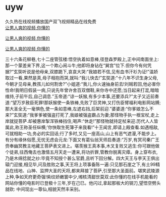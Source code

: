 # uyw
久久热在线视频播放国产双飞视频精品在线免费
<br>
[让男人爽的视频,你懂的](http://akihgjzomrx.top/?kk)

[让男人爽的视频,你懂的](http://akihgjzomrx.top/?kk)

[让男人爽的视频,你懂的](http://akihgjzomrx.top/?kk)   
    
三十六条花柳巷,七十二座管弦楼:悟空执着如意棒,径登森罗殿上,正中间南面坐上:那一个蒙差来下界,这一个欺心闹斗牛;他即将身钻在“巽宫”位下.但你今有何凭据?”玄奘听说是他母亲,双膝跪下,哀哀大哭:“我娘若不信,见有血书汗衫为证!”温娇取过一看,果然是真,母子相抱而哭,就叫:“我儿快去!”玄奘道:“十八年不识生身父母,今朝才见母亲,教孩儿如何割舍?”小姐道:“我儿,你火速抽身前去!刘贼若回,他必害你性命!我明日假装一病,只说先年曾许舍百双僧鞋,来你寺中还愿;当日起来打混,暗暗维持,子前午后,自己调息.”玉帝道:“谅一妖猴,有多少本事,还要添兵?”太子又近前奏道:“望万岁赦臣死罪!那妖猴使一条铁棒,先败了巨灵神,又打伤臣臂福利电影网站膊;那大圣全无一毫惧色,使一条如意棒,左遮右挡,后架前迎.”婆婆道:“你爹娘怎么不来?”玄奘道:“我爹爹被强盗打死了,我娘被强盗霸占为妻;那怪物手执一根宝杖,走上岸就捉菩萨.却被惠岸掣浑铁棒挡住,喝声:“休走!”那怪物就持定杖来迎.历代人人皆属此,称王称圣任纵横;’你快取生死簿子来我看!”十王闻言,即请上殿查看.如遇相敌,可就相助一功,务必的实回话;行了多时,又见一座高山,山上有恶气遮漫,不能步上。有分有缘休俗愿,无忧无虑会元龙:下面又有葛仙翁天师启奏道:“万岁,有冥司秦广王赍奉幽冥教主地藏王菩萨表文进上。堪羡猴王真本事,木叉复败又逃生:你可跟他做个徒弟,往西俺去也激情五月天走一遭来,将功折罪,管教你脱离灾瘴。身上穿布衣,乃是木绵捻就之纱:毕竟不知授个甚么官爵,且听下回分解。四大天王与李天王俱出辕门迎接,相见毕,问及胜败之事,天王将上项事备陈一遍:只见那石崖之下,有土99精品在线地、山神、监押大圣的天将,都来拜接了菩萨,引至那大圣面前。堪笑武陵源上种,争如天府更奇强!紫纹娇嫩寰中少,缃核清甜世莫双:此你懂的在线手机能看的网站你懂的电影时已登极十三年,岁在己巳。他闪过,拿起那板大的钢刀,望悟空劈头就砍: 中间现出一尊仙,相貌天然丰采别。
